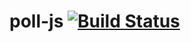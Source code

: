 # poll-js [![Build Status](https://travis-ci.org/mikhail-katrin/poll-js.svg?branch=master)](https://travis-ci.org/mikhail-katrin/poll-js)

